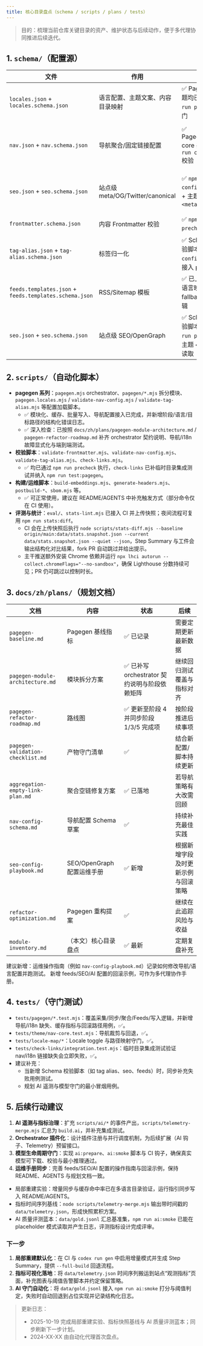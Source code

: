 ```yaml
---
title: 核心目录盘点（schema / scripts / plans / tests）
---
```


> 目的：梳理当前仓库关键目录的资产、维护状态与后续动作，便于多代理协同推进后续迭代。

## 1. `schema/`（配置源）

| 文件 | 作用 | 现状 | 后续动作 |
| --- | --- | --- | --- |
| `locales.json` + `locales.schema.json` | 语言配置、主题文案、内容目录映射 | ✅ Pagegen 与主题均已接入；`npm run precheck` 守门 | 如新增语言，先更新 JSON，再跑 `npm run gen`；考虑补充文档示例 |
| `nav.json` + `nav.schema.json` | 导航聚合/固定链接配置 | ✅ Pagegen/nav-core 共用；`npm run config:nav` 校验 | 运维说明已同步到 README/AGENTS；下一步结合局部重建默认化评估导航 diff 报警策略 |
| `seo.json` + `seo.schema.json` | 站点级 meta/OG/Twitter/canonical | ✅ `npm run config:seo` 校验 + 主题注入 `<meta>`/canonical | 运维范例已写入 `seo-config-playbook.md`；后续关注多语言社交卡片差异化需求 |
| `frontmatter.schema.json` | 内容 Frontmatter 校验 | ✅ `npm run precheck` 引用 | 持续对齐内容字段；视情况扩展可选字段 |
| `tag-alias.json` + `tag-alias.schema.json` | 标签归一化 | ✅ Schema 与校验脚本 (`npm run config:tags`) 已接入 precheck | 继续完善文档示例与失败用例测试 |
| `feeds.templates.json` + `feeds.templates.schema.json` | RSS/Sitemap 模板 | ✅ 已上线，可按语言映射模板；fallback 保留旧逻辑 | 观察多主题场景下的模板复用情况 |
| `seo.json` + `seo.schema.json` | 站点级 SEO/OpenGraph | ✅ Schema + 校验脚本已接入 `npm run precheck`，主题 `<meta>` 自动读取 | 定期复核 SEO 字段覆盖率与示例 |

## 2. `scripts/`（自动化脚本）

- **pagegen 系列**：`pagegen.mjs` orchestrator、`pagegen/*.mjs` 拆分模块、`pagegen.locales.mjs` / `validate-nav-config.mjs` / `validate-tag-alias.mjs` 等配置加载脚本。
  - ✅ 模块化、缓存、批量写入、导航配置接入已完成，并新增阶段/语言/目标路径的结构化错误日志。
  - ✅ 深入检查：已按照 `docs/zh/plans/pagegen-module-architecture.md` / `pagegen-refactor-roadmap.md` 补齐 orchestrator 契约说明、导航/i18n 故障显式化与端到端测试。
- **校验脚本**：`validate-frontmatter.mjs`、`validate-nav-config.mjs`、`validate-tag-alias.mjs`、`check-links.mjs`。
  - ✅ 均已通过 `npm run precheck` 执行，`check-links` 已补临时目录集成测试并纳入 `npm run test:pagegen`。
- **构建/运维脚本**：`build-embeddings.mjs`、`generate-headers.mjs`、`postbuild-*`、`sbom.mjs` 等。
  - ✅ 可正常使用，建议在 README/AGENTS 中补充触发方式（部分命令仅在 CI 使用）。
- **评测与统计**：`eval/`、`stats-lint.mjs` 已接入 CI 并上传快照；夜间流程可复用 `npm run stats:diff`。
  - CI 会在上传快照后执行 `node scripts/stats-diff.mjs --baseline origin/main:data/stats.snapshot.json --current data/stats.snapshot.json --quiet --json`，Step Summary 与工件会输出结构化对比结果，fork PR 自动跳过并给出提示。
  - 主干推送额外安装 Chrome 依赖并运行 `npx lhci autorun --collect.chromeFlags="--no-sandbox"`，确保 Lighthouse 分数持续可见；PR 仍可跳过以控制时长。

## 3. `docs/zh/plans/`（规划文档）

| 文档 | 内容 | 状态 | 后续 |
| --- | --- | --- | --- |
| `pagegen-baseline.md` | Pagegen 基线指标 | ✅ 已记录 | 需要定期更新最新数据 |
| `pagegen-module-architecture.md` | 模块拆分方案 | ✅ 已补写 orchestrator 契约说明与阶段依赖矩阵 | 继续回归测试覆盖与指标对齐 |
| `pagegen-refactor-roadmap.md` | 路线图 | ✅ 更新至阶段 4 并同步阶段 1/3/5 完成项 | 按阶段推进后续事项 |
| `pagegen-validation-checklist.md` | 产物守门清单 | ✅ | 结合新配置/脚本持续更新 |
| `aggregation-empty-link-plan.md` | 聚合空链修复方案 | ✅ 已落地 | 若导航策略有大改需回顾 |
| `nav-config-schema.md` | 导航配置 Schema 草案 | ✅ | 持续补充最佳实践 |
| `seo-config-playbook.md` | SEO/OpenGraph 配置运维手册 | ✅ 新增 | 根据新增字段及时更新示例与回滚策略 |
| `refactor-optimization.md` | Pagegen 重构提案 | ✅ | 继续在此追踪风险与收益 |
| `module-inventory.md` | （本文）核心目录盘点 | ✅ 最新 | 定期复盘补充 |

建议新增：运维操作指南（例如 `nav-config-playbook.md`）记录如何修改导航/语言配置并跑测试。
新增 feeds/SEO/AI 配置的回滚示例，可作为多代理协作手册。

## 4. `tests/`（守门测试）

- `tests/pagegen/*.test.mjs`：覆盖采集/同步/聚合/Feeds/写入逻辑，并新增导航/i18n 缺失、缓存指标与回滚路径用例，✅。
- `tests/theme/nav-core.test.mjs`：导航裁剪与回退，✅。
- `tests/locale-map/*`：Locale toggle 与路径映射守门，✅。
- `tests/check-links/integration.test.mjs`：临时目录集成测试验证 nav/i18n 链接缺失会立即失败，✅。
- 建议补充：
  - 当新增 Schema 校验脚本（如 tag alias、seo、feeds）时，同步补充失败用例测试。
  - 规划 AI 遥测与模型守门的最小冒烟用例。

## 5. 后续行动建议

1. **AI 遥测与指标治理**：扩充 `scripts/ai/*` 的事件产出，`scripts/telemetry-merge.mjs` 汇总为 `build.ai`，并补充集成测试。
2. **Orchestrator 插件化**：设计插件注册与并行调度机制，为后续扩展（AI 钩子、Telemetry）预留接口。
3. **模型生命周期守门**：实现 `ai:prepare`、`ai:smoke` 脚本与 CI 钩子，确保真实模型可下载、校验与最小推理通过。
4. **运维手册同步**：完善 feeds/SEO/AI 配置的操作指南与回滚示例，保持 README、AGENTS 与规划文档一致。

- 局部重建实验：增量同步与缓存命中率已在多语言目录验证，运行指引同步写入 README/AGENTS。
- 指标时间序列基线：`node scripts/telemetry-merge.mjs` 输出带时间戳的 `data/telemetry.json`，形成快照累积方案。
- AI 质量评测蓝本：`data/gold.jsonl` 汇总基准集，`npm run ai:smoke` 已能在 placeholder 模式读取并产生日志，评测指标设计完成评审。

### 下一步

1. **局部重建默认化**：在 CI 与 `codex run gen` 中启用增量模式并生成 Step Summary，提供 `--full-build` 回退流程。
2. **指标可视化落地**：将 `data/telemetry.json` 时间序列搬运到站点“观测指标”页面，补充图表与阈值告警脚本并约定保留策略。
3. **AI 守门自动化**：将 `data/gold.jsonl` 接入 `npm run ai:smoke` 打分与阈值判定，失败时自动回退到占位实现并记录结构化日志。

> 更新日志：
>
> - 2025-10-19 完成局部重建实验、指标快照基线与 AI 质量评测蓝本；同步刷新下一步计划。
> - 2024-XX-XX 由自动化代理首次盘点。
